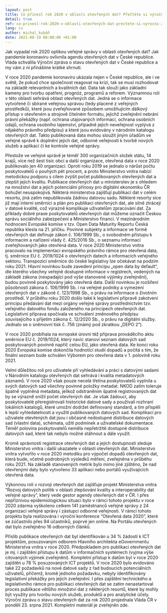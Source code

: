 ```yaml
---
layout: post
title: Co přinesl rok 2020 v oblasti otevřených dat? Přečtěte si výroční zprávu
detail: true
ref: co-prinesl-rok-2020-v-oblasti-otevřených-dat-prectete-si-vyrocni-zprávu
lang: cs
author: michal_kubáň
date: 2021-08-19 08:00:00 +01:00
---
```

Jak vypadal rok 2020 optikou veřejné správy v oblasti otevřených dat? Jak pandemie koronaviru ovlivnila agendu otevřených dat v České republice.
Vláda schválila Výroční zpráva o stavu otevřených dat v České republice a my vám z ní přinášíme krátké shrnutí. 

V roce 2020 pandemie koronaviru ukázala nejen v České republice, ale i ve světě, že pokud chce společnost reagovat na krizi, tak se musí rozhodovat na základě relevantních a kvalitních dat.
Data tak slouží jako základní kameny pro tvorbu opatření, prognóz, programů a reforem.
Významnou roli v této oblasti sehrává oblast otevřených dat.
Jedná se o informace vytvořené či sbírané veřejnou správou (tedy placené z veřejných prostředků), které jsou zveřejňované způsobem umožňujícím dálkový přístup v otevřeném a strojově čitelném formátu, jejichž zveřejnění nebrání právní překážky (např. ochrana utajovaných informací, ochrana osobních údajů, ochrana osobního tajemství, případně jejich neveřejnost vyplývá z nějakého právního předpisu) a které jsou evidovány v národním katalogu otevřených dat.
Takto publikovaná data mohou sloužit jiným úřadům ve veřejné správě k doplnění jejich dat, odborné veřejnosti k tvorbě nových služeb a aplikací či ke kontrole veřejné správy. 

Přestože ve veřejné správě je téměř 300 organizačních složek státu, 14 krajů, více než šest tisíc obcí a další organizace, otevřená data v roce 2020 publikovalo jen 40 organizací.
Oproti roku 2019 se jednalo o nárůst počtu poskytovatelů o pouhých pět procent, a proto Ministerstvo vnitra nabízí metodickou podporu s cílem zvýšit počet publikovaných otevřených dat a zlepšit jejich kvalitu.
Publikace otevřených dat u ministerstev je s ohledem na množství dat a jejich potenciální přínosy pro digitální ekonomiku ČR bohužel neuspokojivá.
Některá ministerstva zajišťují publikaci dat v celém resortu, jiná zatím nepublikovala žádnou datovou sadu.
Některé resorty sice již mají interní směrnici a plán pro publikaci otevřených dat, ale silně ztrácejí v datové kvalitě, což výrazně komplikuje uživatelům zpracování dat.
Za příklady dobré praxe poskytovatelů otevřených dat můžeme označit Českou správu sociálního zabezpečení a Ministerstvo financí.
V mezinárodním hodnocení Evropské komise v tzv. Open Data Maturity Reportu Česká republika klesla na 21. příčku. 
Povinné subjekty a informace ve formě otevřených dat definuje zákon č. 106/1999 Sb., o svobodném přístupu k informacím a nařízení vlády č. 425/2016 Sb., o seznamu informací zveřejňovaných jako otevřená data.
V roce 2020 Ministerstvo vnitra pracovalo na implementaci evropského právního rámce pro otevřená data, tj. směrnice EU č. 2019/1024 o otevřených datech a informacích veřejného sektoru.
Transpozici směrnice do české legislativy lze očekávat na podzim roku 2021.
Hlavní novinkou bude zavedení principu „open data by default“, dle kterého všechny veřejně dostupné informace v registrech, vedených na základě zákona (nespadající pod výše stanovené výjimky zveřejnění), budou povinně poskytovány jako otevřená data.
Další novinkou je rozšíření působnosti zákona č. 106/1999 Sb. i na veřejné podniky a vymezení otevřených dat v zákoně č. 123/1998 Sb., o právu na informace o životním prostředí.
V průběhu roku 2020 došlo také k legislativní přípravě zakotvení principu předávání dat mezi orgány veřejné správy prostřednictvím tzv. veřejného datového fondu založeného na principech otevřených dat.
Legislativní příprava spočívala ve schválení změnového předpisu souvisejícího s přijetím zákona č. 12/2020 Sb., o právu na digitální služby.
Jednalo se o sněmovní tisk č. 756 (známý pod zkratkou „DEPO 2“). 

V roce 2020 probíhala na evropské úrovni též příprava prováděcího aktu směrnice EU č. 2019/1024, který navíc stanoví seznam datových sad poskytovaných povinně napříč celou EU, jako otevřená data.
Ke konci roku 2020 Evropská komise dokončila hodnotící studii dopadů a počítá s tím, že finální seznam bude schválen Výborem pro otevřená data v 1. polovině roku 2021. 

Velmi důležitou roli pro uživatele při vyhledávání a práci s datovými sadami v Národním katalogu otevřených dat sehrává i kvalita metadatových záznamů.
V roce 2020 však pouze necelá třetina poskytovatelů vyplnila u svých datových sad všechny povinné položky metadat.
NKOD zatím toleruje špatně vyplněná metadata, jelikož odstraněním špatně registrovaných dat by se výrazně snížil počet otevřených dat.
Je však žádoucí, aby poskytovatelé přeregistrovali historické datové sady a používali rozhraní lokálních katalogů, které umožní dodržet definovaný standard, a tím přispěli k lepší vyhledatelnosti a využití publikovaných datových sad.
Komplikací pro uživatele otevřených dat jsou i občasně nedostupné distribuce datových sad (vlastní data), schémata, užití podmínek a uživatelské dokumentace.
Téměř polovina poskytovatelů neměla nepřetržitě dostupné distribuce datových sad, které tak nebylo možné stáhnout a dále využít. 

Kromě správnosti registrace otevřených dat a jejich dostupnosti sleduje Ministerstvo vnitra i další ukazatele v oblasti otevřených dat.
Ministerstvo vnitra vytvořilo v roce 2020 metodiku pro výpočet dopadů otevřených dat, která bude, včetně podrobných výsledků měření, zveřejněna v průběhu roku 2021.
Na základě stanovených metrik bylo mimo jiné zjištěno, že nad otevřenými daty bylo vytvořeno 33 aplikací nebo portálů využívajících otevřená data.

Výkonnou roli v rozvoji otevřených dat zajišťuje projekt Ministerstva vnitra “Rozvoj datových politik v oblasti zlepšování kvality a interoperability dat veřejné správy”, který vede gestor agendy otevřených dat v ČR.
I přes nepříznivou epidemiologickou situaci bylo v rámci tohoto projektu v roce 2020 zdarma vyškoleno celkem 141 zaměstnanců veřejné správy z 24 organizací veřejné správy i zástupci odborné veřejnosti.
V rámci tohoto projektu byla realizována i výroční konference “Otevřená data 2020”, které se zúčastnilo přes 94 účastníků, poprvé jen online. Na Portálu otevřených dat bylo zveřejněno 16 odborných článků. 

Příslib publikace otevřených dat byl identifikován u 34 % žádostí k ICT projektům, posuzovaným odborem Hlavního architekta eGovernmentu Ministerstva vnitra v roce 2020. Předpokladem pro publikaci otevřených dat je mj. i zajištění přístupu k datům v informačních systémech (vyjma výše citovaných výjimek zveřejnění).
Kompletní přístup k datům byl v roce 2020 zajištěn u 78 % posuzovaných ICT projektů. V roce 2020 bylo evidováno také 22 požadavků na nové datové sady z řad budoucích potenciálních uživatelů, přičemž, kromě jednoho požadavku, nebyly identifikovány legislativní překážky pro jejich zveřejnění.
I přes zajištění technického a legislativního rámce pro publikaci otevřených dat se zatím nenastartoval proces publikace většího množství dat z některých resortů, které by mohly být využity pro tvorbu nových služeb, produktů a pro analytické účely.
Výroční zprávu o stavu otevřených dat za rok 2020 projednala Vláda ČR v pondělí 23. srpna 2021. Kompletní materiál je zveřejněn zde.
